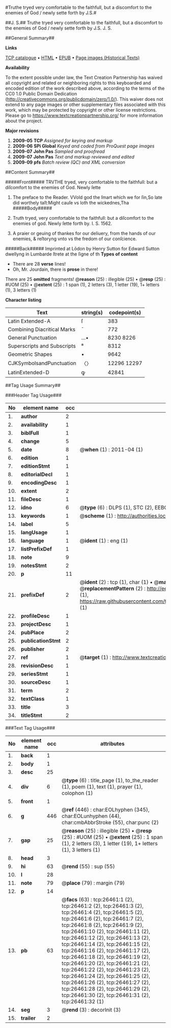 #Truthe tryed very comfortable to the faithfull, but a discomfort to the enemies of God / newly sette forth by J.S.#

##J. S.##
Truthe tryed very comfortable to the faithfull, but a discomfort to the enemies of God / newly sette forth by J.S.
J. S.

##General Summary##

**Links**

[TCP catalogue](http://www.ota.ox.ac.uk/tcp/)  • 
[HTML](http://tei.it.ox.ac.uk/tcp/Texts-HTML/free/A11/A11245.html)  • 
[EPUB](http://tei.it.ox.ac.uk/tcp/Texts-EPUB/free/A11/A11245.epub) • 
[Page images (Historical Texts)](https://historicaltexts.jisc.ac.uk/eebo-23258818e)

**Availability**

To the extent possible under law, the Text Creation Partnership has waived all copyright and related or neighboring rights to this keyboarded and encoded edition of the work described above, according to the terms of the CC0 1.0 Public Domain Dedication (http://creativecommons.org/publicdomain/zero/1.0/). This waiver does not extend to any page images or other supplementary files associated with this work, which may be protected by copyright or other license restrictions. Please go to https://www.textcreationpartnership.org/ for more information about the project.

**Major revisions**

1. __2009-05__ __TCP__ *Assigned for keying and markup*
1. __2009-06__ __SPi Global__ *Keyed and coded from ProQuest page images*
1. __2009-07__ __John Pas__ *Sampled and proofread*
1. __2009-07__ __John Pas__ *Text and markup reviewed and edited*
1. __2009-09__ __pfs__ *Batch review (QC) and XML conversion*

##Content Summary##

#####Front#####
TRVTHE tryed, very comfortable to the faithfull: but a diſcomfort to the enemies of God. Newly ſette
1. The preface to the Reader.
VVold god the ſmart which we for ſin,So late did worthely taſt:Might cauſe vs loth the wickednes,Tha
#####Body#####

1. Truth tryed, very comfortable to the faithfull: but a diſcomfort to the enemies of god. Newly ſette forth by. I. S. 1562.

1. A praier or geuing of thankes for our deliuery, from the hands of our enemies, & reſtoryng vnto vs the fredom of our conſcience.

#####Back#####
Imprinted at Lōdon by Henry Sutton for Edward Sutton dwellyng in Lumbarde ſtrete at the ſigne of th
**Types of content**

  * There are 28 **verse** lines!
  * Oh, Mr. Jourdain, there is **prose** in there!

There are 25 **omitted** fragments! 
 @__reason__ (25) : illegible (25)  •  @__resp__ (25) : #UOM (25)  •  @__extent__ (25) : 1 span (1), 2 letters (3), 1 letter (19), 1+ letters (1), 3 letters (1)

**Character listing**


|Text|string(s)|codepoint(s)|
|---|---|---|
|Latin Extended-A|ſ|383|
|Combining             Diacritical Marks|̄|772|
|General Punctuation|…•|8230 8226|
|Superscripts             and Subscripts|⁸|8312|
|Geometric Shapes|▪|9642|
|CJKSymbolsandPunctuation|〈〉|12296 12297|
|LatinExtended-D|ꝙ|42841|

##Tag Usage Summary##

###Header Tag Usage###

|No|element name|occ|attributes|
|---|---|---|---|
|1.|__author__|2||
|2.|__availability__|1||
|3.|__biblFull__|1||
|4.|__change__|5||
|5.|__date__|8| @__when__ (1) : 2011-04 (1)|
|6.|__edition__|1||
|7.|__editionStmt__|1||
|8.|__editorialDecl__|1||
|9.|__encodingDesc__|1||
|10.|__extent__|2||
|11.|__fileDesc__|1||
|12.|__idno__|6| @__type__ (6) : DLPS (1), STC (2), EEBO-CITATION (1), OCLC (1), VID (1)|
|13.|__keywords__|1| @__scheme__ (1) : http://authorities.loc.gov/ (1)|
|14.|__label__|5||
|15.|__langUsage__|1||
|16.|__language__|1| @__ident__ (1) : eng (1)|
|17.|__listPrefixDef__|1||
|18.|__note__|9||
|19.|__notesStmt__|2||
|20.|__p__|11||
|21.|__prefixDef__|2| @__ident__ (2) : tcp (1), char (1)  •  @__matchPattern__ (2) : ([0-9\-]+):([0-9IVX]+) (1), (.+) (1)  •  @__replacementPattern__ (2) : http://eebo.chadwyck.com/downloadtiff?vid=$1&page=$2 (1), https://raw.githubusercontent.com/textcreationpartnership/Texts/master/tcpchars.xml#$1 (1)|
|22.|__profileDesc__|1||
|23.|__projectDesc__|1||
|24.|__pubPlace__|2||
|25.|__publicationStmt__|2||
|26.|__publisher__|2||
|27.|__ref__|1| @__target__ (1) : http://www.textcreationpartnership.org/docs/. (1)|
|28.|__revisionDesc__|1||
|29.|__seriesStmt__|1||
|30.|__sourceDesc__|1||
|31.|__term__|2||
|32.|__textClass__|1||
|33.|__title__|3||
|34.|__titleStmt__|2||


###Text Tag Usage###

|No|element name|occ|attributes|
|---|---|---|---|
|1.|__back__|1||
|2.|__body__|1||
|3.|__desc__|25||
|4.|__div__|6| @__type__ (6) : title_page (1), to_the_reader (1), poem (1), text (1), prayer (1), colophon (1)|
|5.|__front__|1||
|6.|__g__|446| @__ref__ (446) : char:EOLhyphen (345), char:EOLunhyphen (44), char:cmbAbbrStroke (55), char:punc (2)|
|7.|__gap__|25| @__reason__ (25) : illegible (25)  •  @__resp__ (25) : #UOM (25)  •  @__extent__ (25) : 1 span (1), 2 letters (3), 1 letter (19), 1+ letters (1), 3 letters (1)|
|8.|__head__|3||
|9.|__hi__|63| @__rend__ (55) : sup (55)|
|10.|__l__|28||
|11.|__note__|79| @__place__ (79) : margin (79)|
|12.|__p__|14||
|13.|__pb__|63| @__facs__ (63) : tcp:26461:1 (2), tcp:26461:2 (2), tcp:26461:3 (2), tcp:26461:4 (2), tcp:26461:5 (2), tcp:26461:6 (2), tcp:26461:7 (2), tcp:26461:8 (2), tcp:26461:9 (2), tcp:26461:10 (2), tcp:26461:11 (2), tcp:26461:12 (2), tcp:26461:13 (2), tcp:26461:14 (2), tcp:26461:15 (2), tcp:26461:16 (2), tcp:26461:17 (2), tcp:26461:18 (2), tcp:26461:19 (2), tcp:26461:20 (2), tcp:26461:21 (2), tcp:26461:22 (2), tcp:26461:23 (2), tcp:26461:24 (2), tcp:26461:25 (2), tcp:26461:26 (2), tcp:26461:27 (2), tcp:26461:28 (2), tcp:26461:29 (2), tcp:26461:30 (2), tcp:26461:31 (2), tcp:26461:32 (1)|
|14.|__seg__|3| @__rend__ (3) : decorInit (3)|
|15.|__trailer__|2||
